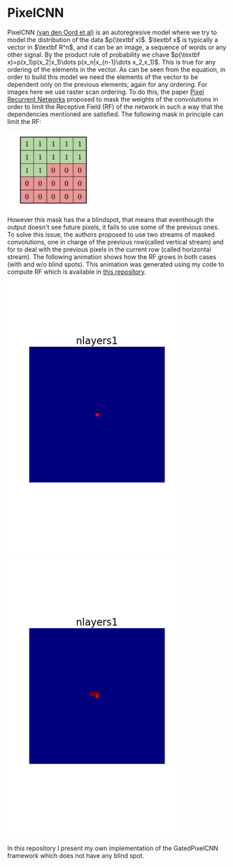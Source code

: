 # PixelCNN

PixelCNN [(van den Oord et al)](https://arxiv.org/pdf/1606.05328.pdf) is an autoregresive model where we try to model the distribution of the data $p(\textbf x)$. 
$\textbf x$ is typically a vector in $\textbf R^n$, and it can be an image, a sequence of words or any other signal.
By the product rule of probability we chave $p(\textbf x)=p(x_1)p(x_2|x_1)\dots p(x_n|x_{n-1}\dots x_2,x_1)$.
This is true for any ordering of the elements in the vector. 
As can be seen from the equation, in order to build this model we need the elements of the vector to be dependent only on the previous elements; again for any ordering. For images here we use raster scan ordering. To do this, the paper [Pixel Recurrent Networks](https://arxiv.org/pdf/1601.06759.pdf) proposed to mask the weights of the convolutions in order to limit the Receptive Field (RF) of the network in such a way that the dependencies mentioned are satisfied. The following mask in principle can limit the RF:

<img src="mask.png" alt="drawing" width="200"/>

However this mask has the a blindspot, that means that eventhough the output doesn't see future pixels, it fails to use some of the previous ones.
To solve this issue, the authors proposed to use two streams of masked convolutions, one in charge of the previous row(called vertical stream) and for to deal with the previous pixels in the current row (called horizontal stream). The following animation shows how the RF grows in both cases (with and w/o blind spots). This animation was generated using my code to compute RF which is available in [this repository](https://github.com/rogertrullo/Receptive-Field-in-Pytorch).
<img src="blind_spot.gif" alt="drawing" width="400"/>  <img src="noblind_spot.gif" alt="drawing" width="400"/>

In this repository I present my own implementation of the GatedPixelCNN framework which does not have any blind spot.